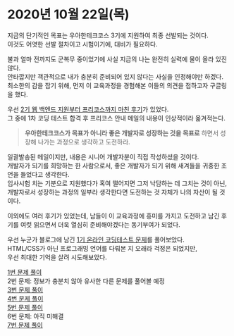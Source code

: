 2020년 10월 22일(목)
===

지금의 단기적인 목표는 우아한테크코스 3기에 지원하여 최종 선발되는 것이다.  
이것도 어엿한 선발 절차이고 시험이기에, 대비가 필요하다.  

불과 얼마 전까지도 군복무 중이었기에 사실 지금의 나는 완전히 실력에 물이 올라 있진 않다.  
안타깝지만 객관적으로 내가 충분히 준비되어 있지 않다는 사실을 인정해야만 하겠다.  
최소한의 감을 잡기 위해, 먼저 이 교육과정을 경험해본 이들의 의견을 접하고자 구글링을 했다.

우선 [2기 웹 백엔드 지원부터 프리코스까지 마친 후기](https://pjh3749.tistory.com/236)가 있었다.  
그 중에 1차 코딩 테스트 합격 후 프리코스 안내 메일의 내용이 인상적이라 옮겨적는다.  
> **우아한테크코스가 목표가 아니라 좋은 개발자로 성장하는 것을 목표로** 하면서 성장해 나가는 과정으로 생각하고 도전하라. 

일괄발송된 메일이지만, 내용은 시니어 개발자분이 직접 작성하셨을 것이다.  
개발자가 되기를 희망하는 한 사람으로서, 좋은 개발자가 되기 위해 새겨들을 귀중한 조언을 들었다고 생각한다.  
입사시험 치는 기분으로 지원했다가 혹여 떨어지면 그저 낙담하는 데 그치는 것이 아닌,  
개발자로서 성장하는 과정의 일부라 생각한다면 도전하는 것 자체가 나의 자산이 될 것이다.

이외에도 여러 후기가 있었는데, 남들이 이 교육과정에 흥미를 가지고 도전하고 남긴 후기를 여럿 읽으면서 더욱 열심히 준비해야겠다는 동기부여가 되었다.

우선 누군가 블로그에 남긴 [1기 온라인 코딩테스트 문제](https://blog.naver.com/spring1a/221490064807)를 풀어보았다.  
HTML/CSS가 아닌 프로그래밍 언어를 다뤄본 지 오래라 걱정은 되었지만,  
우선 최대한 기억을 살려 시도해보았다.

[1번 문제 풀이][1]  
2번 문제: 정보가 충분치 않아 유사한 다른 문제를 풀어볼 예정  
[3번 문제 풀이][3]  
[4번 문제 풀이][4]  
[5번 문제 풀이][5]  
6번 문제: 아직 미해결  
[7번 문제 풀이][7]  




[1]: ../../coding_practice/20201022_1.md
<!-- [2]: ../../coding_practice/20201022_2.md -->
[3]: ../../coding_practice/20201022_3.md
[4]: ../../coding_practice/20201022_4.md
[5]: ../../coding_practice/20201022_5.md
<!-- [6]: ../../coding_practice/20201022_6.md -->
[7]: ../../coding_practice/20201022_7.md